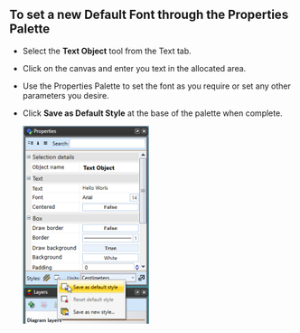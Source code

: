 ## To set a new Default Font through the Properties Palette

 - Select the **Text Object** tool from the Text tab.
 - Click on the canvas and enter you text in the allocated area.
 - Use the Properties Palette to set the font as you require or set any other parameters you desire.
 - Click **Save as Default Style** at the base of the palette when complete.

    ![Saving_New_Default_Font_in_the_Properties_Palette](./assets/Saving_New_Default_Font_in_the_Properties_Palette.png)

